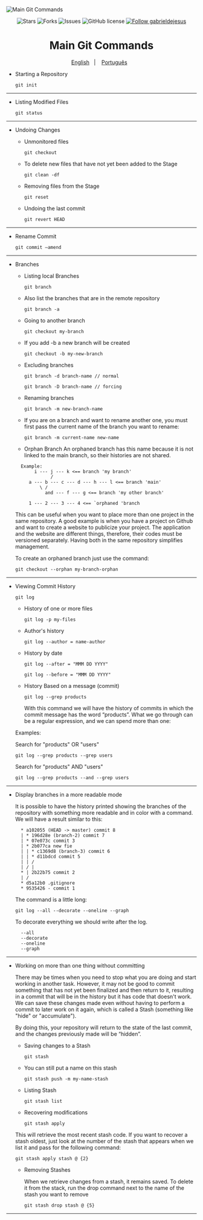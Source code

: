 <img src="https://i.ibb.co/YbmYYyK/main-git-commands.png" align="center" alt="Main Git Commands" border="0">

<p align="center">
   <img alt="Stars" src="https://img.shields.io/github/stars/gabrieldejesus/git-commands?color=4A90E2&label=STARS&logo=3C424B&logoColor=3C424B&style=for-the-badge&labelColor=222222" />

   <img alt="Forks" src="https://img.shields.io/github/forks/gabrieldejesus/git-commands?color=4A90E2&label=FORKS&logo=3C424B&logoColor=3C424B&style=for-the-badge&labelColor=222222" />

   <img alt="Issues" src="https://img.shields.io/github/issues/gabrieldejesus/git-commands?color=4A90E2&label=ISSUES&logo=3C424B&logoColor=3C424B&style=for-the-badge&labelColor=222222" />

   <img alt="GitHub license" src="https://img.shields.io/github/license/gabrieldejesus/git-commands?color=4A90E2&label=LICENSE&logo=3C424B&logoColor=3C424B&style=for-the-badge&labelColor=222222" />

  <a href="https://github.com/gabrieldejesus">
    <img alt="Follow gabrieldejesus" src="https://img.shields.io/static/v1?label=Follow&message=gabrieldejesus&style=for-the-badge&color=4A90E2&labelColor=222222" />
  </a>
</p>

<h1 align="center">
 Main Git Commands
</h1>

<p align="center">
  <a href="README.md">English</a>&nbsp;&nbsp;&nbsp;|&nbsp;&nbsp;&nbsp;
  <a href="README.pt.md">Português</a>&nbsp;&nbsp;&nbsp;
</p>

- Starting a Repository

  `git init`

---

- Listing Modified Files

  `git status`

---

- Undoing Changes

  - Unmonitored files

    `git checkout`

  - To delete new files that have not yet been added to the Stage

    `git clean -df`

  - Removing files from the Stage

    `git reset`

  - Undoing the last commit

    `git revert HEAD`

---

- Rename Commit

  `git commit —amend`

---

- Branches

  - Listing local Branches

    `git branch`

  - Also list the branches that are in the remote repository

    `git branch -a`

  - Going to another branch

    `git checkout my-branch`

  - If you add -b a new branch will be created

    `git checkout -b my-new-branch`

  - Excluding branches

    `git branch -d branch-name // normal`

    `git branch -D branch-name // forcing`

  - Renaming branches

    `git branch -m new-branch-name`

  - If you are on a branch and want to rename another one, you must first pass the current name of the branch you want to rename:

    `git branch -m current-name new-name`

  - Orphan Branch
    An orphaned branch has this name because it is not linked to the main branch, so
    their histories are not shared.

  ```shell
    Example:
         i --- j --- k <== branch 'my branch'
               /
       a --- b --- c --- d --- h --- l <== branch 'main'
           \ /
             and --- f --- g <== branch 'my other branch'

       1 --- 2 --- 3 --- 4 <== `orphaned 'branch
  ```

  This can be useful when you want to place more than one project in the same
  repository. A good example is when you have a project on Github and want to create
  a website to publicize your project. The application and the website are different things,
  therefore, their codes must be versioned separately.
  Having both in the same repository simplifies management.

  To create an orphaned branch just use the command:

  `git checkout --orphan my-branch-orphan`

---

- Viewing Commit History

  `git log`

  - History of one or more files

    `git log -p my-files`

  - Author's history

    `git log --author = name-author`

  - History by date

    `git log --after = "MMM DD YYYY"`

    `git log --before = "MMM DD YYYY"`

  - History Based on a message (commit)

    `git log --grep products`

    With this command we will have the history of commits in which the commit message
    has the word “products”. What we go through can be a regular expression,
    and we can spend more than one:

  Examples:

  Search for "products" OR "users"

  `git log --grep products --grep users`

  Search for "products" AND "users"

  `git log --grep products --and --grep users`

---

- Display branches in a more readable mode

  It is possible to have the history printed showing the branches of the repository with something
  more readable and in color with a command. We will have a result similar to this:

  ```shell
    * a102055 (HEAD -> master) commit 8
    | * 196d28e (branch-2) commit 7
    | * 07e073c commit 3
    | * 2b077ca new fie
    | | * c1369d8 (branch-3) commit 6
    | | * d11bdcd commit 5
    | | /
    | / |
    * | 2b22b75 commit 2
    | /
    * d5a12b0 .gitignore
    * 9535426 - commit 1
  ```

  The command is a little long:

  `git log --all --decorate --oneline --graph`

  To decorate everything we should write after the log.

  ```
    --all
    --decorate
    --oneline
    --graph
  ```

---

- Working on more than one thing without committing

  There may be times when you need to stop what you are doing and start working
  in another task. However, it may not be good to commit something that has not yet been
  finalized and then return to it, resulting in a commit that will be in the history
  but it has code that doesn't work. We can save these changes made
  even without having to perform a commit to later work on it again, which is
  called a Stash (something like "hide" or "accumulate").

  By doing this, your repository will return to the state of the last commit, and the changes
  previously made will be “hidden”.

  - Saving changes to a Stash

    `git stash`

  - You can still put a name on this stash

    `git stash push -m my-name-stash`

  - Listing Stash

    `git stash list`

  - Recovering modifications

    `git stash apply`

  This will retrieve the most recent stash code. If you want to recover a stash
  oldest, just look at the number of the stash that appears when we list it and pass
  for the following command:

  `git stash apply stash @ {2}`

  - Removing Stashes

    When we retrieve changes from a stash, it remains saved. To delete it
    from the stack, run the drop command next to the name of the stash you want to remove

    `git stash drop stash @ {5}`

---
